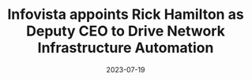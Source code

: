 ---
category:
- .nan
date: 2023-07-19
keyword_suggestion: html code
post_inspiration: https://channellife.com.au/job-moves/infovista-appoints-rick-hamilton-as-deputy-ceo-to-drive-network-infrastructure-automation
silot_terms: app development
title: Infovista appoints Rick Hamilton as Deputy CEO to Drive Network Infrastructure
  <b>Automation</b>
---
